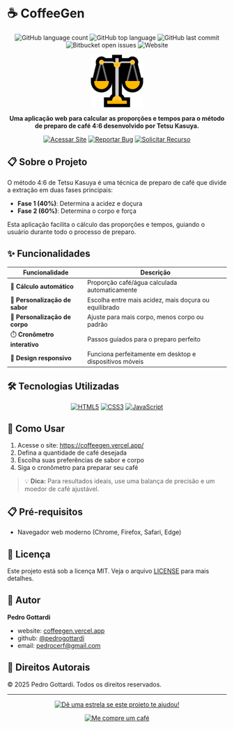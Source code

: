 # ☕ CoffeeGen

<div align="center">

![GitHub language count](https://img.shields.io/github/languages/count/pedrogottardi/tetsukasuya)
![GitHub top language](https://img.shields.io/github/languages/top/pedrogottardi/tetsukasuya)
![GitHub last commit](https://img.shields.io/github/last-commit/pedrogottardi/tetsukasuya)
![Bitbucket open issues](https://img.shields.io/github/issues/pedrogottardi/tetsukasuya)
![Website](https://img.shields.io/website?url=https%3A%2F%2Fcoffeegen.vercel.app)

<img src="images/balance.png" alt="CoffeeGen Logo" width="120"/>

**Uma aplicação web para calcular as proporções e tempos para o método de preparo de café 4:6 desenvolvido por Tetsu Kasuya.**

<a href="https://coffeegen.vercel.app/" target="_blank"><img src="https://img.shields.io/badge/🌐_Acessar_Site-4285F4?style=for-the-badge" alt="Acessar Site"/></a>
<a href="https://github.com/pedrogottardi/tetsukasuya/issues" target="_blank"><img src="https://img.shields.io/badge/📝_Reportar_Bug-FF5252?style=for-the-badge" alt="Reportar Bug"/></a>
<a href="https://github.com/pedrogottardi/tetsukasuya/issues" target="_blank"><img src="https://img.shields.io/badge/✨_Solicitar_Recurso-00C853?style=for-the-badge" alt="Solicitar Recurso"/></a>

</div>

## 📋 Sobre o Projeto

O método 4:6 de Tetsu Kasuya é uma técnica de preparo de café que divide a extração em duas fases principais:
- **Fase 1 (40%)**: Determina a acidez e doçura
- **Fase 2 (60%)**: Determina o corpo e força

Esta aplicação facilita o cálculo das proporções e tempos, guiando o usuário durante todo o processo de preparo.

## ✨ Funcionalidades

| Funcionalidade | Descrição |
|----------------|-----------|
| 🧮 **Cálculo automático** | Proporção café/água calculada automaticamente |
| 🍋 **Personalização de sabor** | Escolha entre mais acidez, mais doçura ou equilibrado |
| 💪 **Personalização de corpo** | Ajuste para mais corpo, menos corpo ou padrão |
| ⏱️ **Cronômetro interativo** | Passos guiados para o preparo perfeito |
| 📱 **Design responsivo** | Funciona perfeitamente em desktop e dispositivos móveis |

## 🛠️ Tecnologias Utilizadas

<div align="center">

[![HTML5](https://img.shields.io/badge/HTML5-E34F26?style=for-the-badge&logo=html5&logoColor=white)](https://developer.mozilla.org/pt-BR/docs/Web/HTML)
[![CSS3](https://img.shields.io/badge/CSS3-1572B6?style=for-the-badge&logo=css3&logoColor=white)](https://developer.mozilla.org/pt-BR/docs/Web/CSS)
[![JavaScript](https://img.shields.io/badge/JavaScript-F7DF1E?style=for-the-badge&logo=javascript&logoColor=black)](https://developer.mozilla.org/pt-BR/docs/Web/JavaScript)

</div>

## 🚀 Como Usar

1. Acesse o site: <a href="https://coffeegen.vercel.app/" target="_blank">https://coffeegen.vercel.app/</a>
2. Defina a quantidade de café desejada
3. Escolha suas preferências de sabor e corpo
4. Siga o cronômetro para preparar seu café

> 💡 **Dica:** Para resultados ideais, use uma balança de precisão e um moedor de café ajustável.

## 📋 Pré-requisitos

- Navegador web moderno (Chrome, Firefox, Safari, Edge)

## 📝 Licença

Este projeto está sob a licença MIT. Veja o arquivo <a href="LICENSE" target="_blank">LICENSE</a> para mais detalhes.

## 👤 Autor



**Pedro Gottardi**

- website: <a href="https://coffeegen.vercel.app/" target="_blank">coffeegen.vercel.app</a>
- github: <a href="https://github.com/pedrogottardi" target="_blank">@pedrogottardi</a>
- email: <a href="mailto:pedrocerf@gmail.com" target="_blank">pedrocerf@gmail.com</a>

## 📄 Direitos Autorais

© 2025 Pedro Gottardi. Todos os direitos reservados.

---

<div align="center">

<a href="https://github.com/pedrogottardi/tetsukasuya" target="_blank"><img src="https://img.shields.io/badge/⭐️_Dê_uma_estrela-FFD700?style=for-the-badge" alt="Dê uma estrela se este projeto te ajudou!"/></a>

<a href="https://ko-fi.com/pedrogott" target="_blank"><img src="https://img.shields.io/badge/Me%20compre%20um%20café-FF5E5B?style=for-the-badge&logo=ko-fi&logoColor=white" alt="Me compre um café" /></a>

</div>